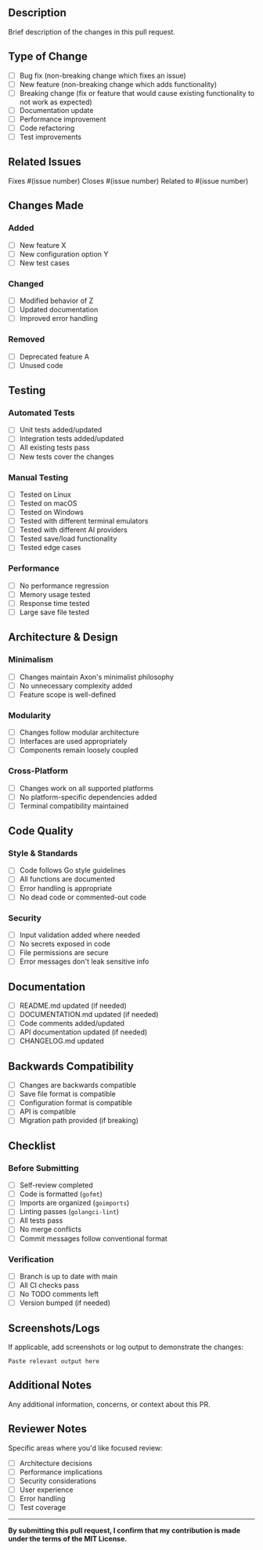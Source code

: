 ## Description

Brief description of the changes in this pull request.

## Type of Change

- [ ] Bug fix (non-breaking change which fixes an issue)
- [ ] New feature (non-breaking change which adds functionality)
- [ ] Breaking change (fix or feature that would cause existing functionality to not work as expected)
- [ ] Documentation update
- [ ] Performance improvement
- [ ] Code refactoring
- [ ] Test improvements

## Related Issues

Fixes #(issue number)
Closes #(issue number)
Related to #(issue number)

## Changes Made

### Added
- [ ] New feature X
- [ ] New configuration option Y
- [ ] New test cases

### Changed
- [ ] Modified behavior of Z
- [ ] Updated documentation
- [ ] Improved error handling

### Removed
- [ ] Deprecated feature A
- [ ] Unused code

## Testing

### Automated Tests
- [ ] Unit tests added/updated
- [ ] Integration tests added/updated
- [ ] All existing tests pass
- [ ] New tests cover the changes

### Manual Testing
- [ ] Tested on Linux
- [ ] Tested on macOS
- [ ] Tested on Windows
- [ ] Tested with different terminal emulators
- [ ] Tested with different AI providers
- [ ] Tested save/load functionality
- [ ] Tested edge cases

### Performance
- [ ] No performance regression
- [ ] Memory usage tested
- [ ] Response time tested
- [ ] Large save file tested

## Architecture & Design

### Minimalism
- [ ] Changes maintain Axon's minimalist philosophy
- [ ] No unnecessary complexity added
- [ ] Feature scope is well-defined

### Modularity
- [ ] Changes follow modular architecture
- [ ] Interfaces are used appropriately
- [ ] Components remain loosely coupled

### Cross-Platform
- [ ] Changes work on all supported platforms
- [ ] No platform-specific dependencies added
- [ ] Terminal compatibility maintained

## Code Quality

### Style & Standards
- [ ] Code follows Go style guidelines
- [ ] All functions are documented
- [ ] Error handling is appropriate
- [ ] No dead code or commented-out code

### Security
- [ ] Input validation added where needed
- [ ] No secrets exposed in code
- [ ] File permissions are secure
- [ ] Error messages don't leak sensitive info

## Documentation

- [ ] README.md updated (if needed)
- [ ] DOCUMENTATION.md updated (if needed)
- [ ] Code comments added/updated
- [ ] API documentation updated (if needed)
- [ ] CHANGELOG.md updated

## Backwards Compatibility

- [ ] Changes are backwards compatible
- [ ] Save file format is compatible
- [ ] Configuration format is compatible
- [ ] API is compatible
- [ ] Migration path provided (if breaking)

## Checklist

### Before Submitting
- [ ] Self-review completed
- [ ] Code is formatted (`gofmt`)
- [ ] Imports are organized (`goimports`)
- [ ] Linting passes (`golangci-lint`)
- [ ] All tests pass
- [ ] No merge conflicts
- [ ] Commit messages follow conventional format

### Verification
- [ ] Branch is up to date with main
- [ ] All CI checks pass
- [ ] No TODO comments left
- [ ] Version bumped (if needed)

## Screenshots/Logs

If applicable, add screenshots or log output to demonstrate the changes:

```
Paste relevant output here
```

## Additional Notes

Any additional information, concerns, or context about this PR.

## Reviewer Notes

Specific areas where you'd like focused review:
- [ ] Architecture decisions
- [ ] Performance implications
- [ ] Security considerations
- [ ] User experience
- [ ] Error handling
- [ ] Test coverage

---

**By submitting this pull request, I confirm that my contribution is made under the terms of the MIT License.**

